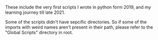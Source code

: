 These include the very first scripts I wrote in python form 2019, and my learning journey till late 2021.

Some of the scripts didn't have sepcific directories. So if some of the imports with weird names aren't present in their path, please refer to the "Global Scripts" directory in root.
